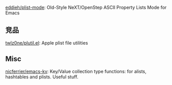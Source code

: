 


[eddieh/plist-mode](https://github.com/eddieh/plist-mode): Old-Style NeXT/OpenStep ASCII Property Lists Mode for Emacs



## 竞品

[twlz0ne/plutil.el](https://github.com/twlz0ne/plutil.el): Apple plist file utilities

## Misc

[nicferrier/emacs-kv](https://github.com/nicferrier/emacs-kv): Key/Value collection type functions: for alists, hashtables and plists. Useful stuff.

